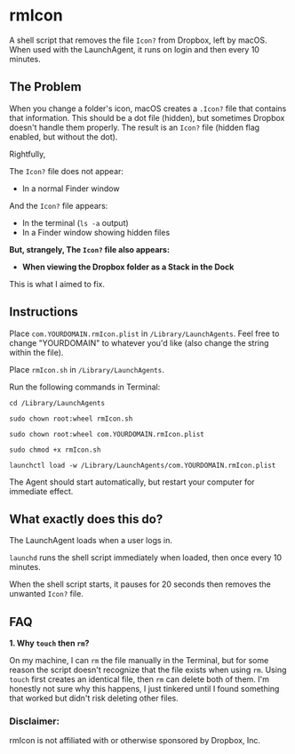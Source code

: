 # rmIcon
A shell script that removes the file `Icon?` from Dropbox, left by macOS. When used with the LaunchAgent, it runs on login  and then every 10 minutes. 


## The Problem

When you change a folder's icon, macOS creates a `.Icon?` file that contains that information. This should be a dot file (hidden), but sometimes Dropbox doesn't handle them properly. The result is an `Icon?` file (hidden flag enabled, but without the dot). 

Rightfully,  

The `Icon?` file does not appear:
- In a normal Finder window

And the `Icon?` file appears:
- In the terminal (`ls -a` output)
- In a Finder window showing hidden files

__But, strangely, The `Icon?` file also appears:__ 
- __When viewing the Dropbox folder as a Stack in the Dock__

This is what I aimed to fix.

## Instructions

Place `com.YOURDOMAIN.rmIcon.plist` in `/Library/LaunchAgents`. Feel free to change "YOURDOMAIN" to whatever you'd like (also change the string within the file). 

Place `rmIcon.sh` in `/Library/LaunchAgents`. 

Run the following commands in Terminal:

```cd /Library/LaunchAgents```

```sudo chown root:wheel rmIcon.sh```

```sudo chown root:wheel com.YOURDOMAIN.rmIcon.plist```

```sudo chmod +x rmIcon.sh```

```launchctl load -w /Library/LaunchAgents/com.YOURDOMAIN.rmIcon.plist```

The Agent should start automatically, but restart your computer for immediate effect. 


## What exactly does this do?

The LaunchAgent loads when a user logs in.

`launchd` runs the shell script immediately when loaded, then once every 10 minutes.

When the shell script starts, it pauses for 20 seconds then removes the unwanted `Icon?` file. 


## FAQ 

__1. Why `touch` then `rm`?__

  On my machine, I can `rm` the file manually in the Terminal, but for some reason the script doesn't recognize that the file exists when using `rm`. Using `touch` first creates an identical file, then `rm` can delete both of them. I'm honestly not sure why this happens, I just tinkered until I found something that worked but didn't risk deleting other files. 



### Disclaimer:

rmIcon is not affiliated with or otherwise sponsored by Dropbox, Inc.
